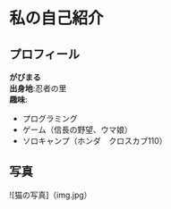 # 私の自己紹介

## プロフィール
**がびまる**  
**出身地**:忍者の里  
**趣味**:
- プログラミング  
- ゲーム（信長の野望、ウマ娘）  
- ソロキャンプ（ホンダ　クロスカブ110）  

## 写真
![猫の写真]（img.jpg）
